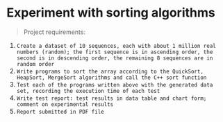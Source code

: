 # Experiment with sorting algorithms

> Project requirements: 
1. `Create a dataset of 10 sequences, each with about 1 million real numbers (random); the first sequence is in ascending order, the second is in descending order, the remaining 8 sequences are in random order`
2. `Write programs to sort the array according to the QuickSort, HeapSort, MergeSort algorithms and call the C++ sort function`
3. `Test each of the programs written above with the generated data set, recording the execution time of each test`
4. `Write test report: test results in data table and chart form; comment on experimental results`
5. `Report submitted in PDF file`
